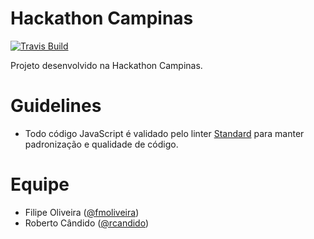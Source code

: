 # Hackathon Campinas

[![Travis Build][travis-image]][travis-url]

Projeto desenvolvido na Hackathon Campinas.

# Guidelines
* Todo código JavaScript é validado pelo linter [Standard](http://standardjs.com/) para manter padronização e qualidade de código.

# Equipe
* Filipe Oliveira ([@fmoliveira](https://github.com/fmoliveira))
* Roberto Cândido ([@rcandido](https://github.com/rcandido))

[travis-url]: https://travis-ci.org/fmoliveira/hackathon-cps
[travis-image]: https://api.travis-ci.org/fmoliveira/hackathon-cps.svg
